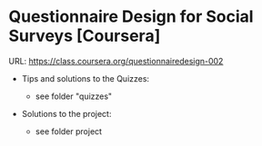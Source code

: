 Questionnaire Design for Social Surveys [Coursera]
========

URL: https://class.coursera.org/questionnairedesign-002

* Tips and solutions to the Quizzes:
	* see folder "quizzes"


* Solutions to the project:
	* see folder project

